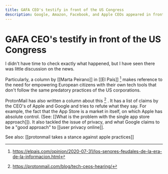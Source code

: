 ```yaml
---
title: GAFA CEO's testify in front of the US Congress
description: Google, Amazon, Facebook, and Apple CEOs appeared in front of a panel to answer questions about privacy, competition, etc.
---
```

# GAFA CEO's testify in front of the US Congress
I didn't have time to check exactly what happened, but I have seen there was little discussion on the news. 

Particularly, a column by [[Marta Peirano]] in [[El País]] [^1] makes reference to the need for empowering European citizens with their own tech tools that don't follow the same predatory practices of the US corporations. 

ProtonMail has also written a column about this [^2] . It has a list of claims by the CEO's of Apple and Google and tries to refute what they say. For example, the fact that the App Store is a market in itself, on which Apple has absolute control. (See: [[What is the problem with the single app store approach]]). It also tackled the issue of privacy, and what Google claims to be a "good approach" to [[user privacy online]]. 

See also: [[protonmail takes a stance against apple practices]]

[^1]: https://elpais.com/opinion/2020-07-31/los-senores-feudales-de-la-era-de-la-informacion.html

[^2]: https://protonmail.com/blog/tech-ceos-hearing/